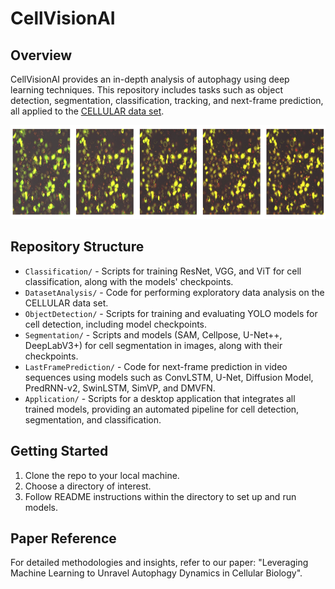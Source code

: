 # CellVisionAI

## Overview
CellVisionAI provides an in-depth analysis of autophagy using deep learning techniques. This repository includes tasks such as object detection, segmentation, classification, tracking, and next-frame prediction, all applied to the [CELLULAR data set](https://zenodo.org/records/7503365).

<img src="https://github.com/orianapresacan/CellVisionAI/blob/234cd9547a82a3094335eb2a0a47a0ea36e58d88/Images/dataset_sample.jpg" width="800" height="150"/> 

## Repository Structure
- `Classification/` - Scripts for training ResNet, VGG, and ViT for cell classification, along with the models' checkpoints.
- `DatasetAnalysis/` - Code for performing exploratory data analysis on the CELLULAR data set.
- `ObjectDetection/` - Scripts for training and evaluating YOLO models for cell detection, including model checkpoints.
- `Segmentation/` - Scripts and models (SAM, Cellpose, U-Net++, DeepLabV3+) for cell segmentation in images, along with their checkpoints.
- `LastFramePrediction/` - Code for next-frame prediction in video sequences using models such as ConvLSTM, U-Net, Diffusion Model, PredRNN-v2, SwinLSTM, SimVP, and DMVFN.
- `Application/` - Scripts for a desktop application that integrates all trained models, providing an automated pipeline for cell detection, segmentation, and classification.

## Getting Started
1. Clone the repo to your local machine.
2. Choose a directory of interest.
3. Follow README instructions within the directory to set up and run models.

## Paper Reference
For detailed methodologies and insights, refer to our paper: "Leveraging Machine Learning to Unravel Autophagy Dynamics in Cellular Biology".

